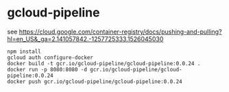 # gcloud-pipeline

see https://cloud.google.com/container-registry/docs/pushing-and-pulling?hl=en_US&_ga=2.141057842.-1257725333.1526045030

```
npm install 
gcloud auth configure-docker
docker build -t gcr.io/gcloud-pipeline/gcloud-pipeline:0.0.24 .   
docker run -p 8080:8080 -d gcr.io/gcloud-pipeline/gcloud-pipeline:0.0.24
docker push gcr.io/gcloud-pipeline/gcloud-pipeline:0.0.24
